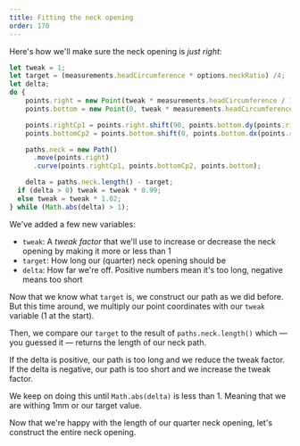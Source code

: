 ```yaml
---
title: Fitting the neck opening
order: 170
---
```


Here's how we'll make sure the neck opening is *just right*:

```js
let tweak = 1;
let target = (measurements.headCircumference * options.neckRatio) /4;
let delta;
do {
	points.right = new Point(tweak * measurements.headCircumference / 10, 0);
	points.bottom = new Point(0, tweak * measurements.headCircumference / 12);

	points.rightCp1 = points.right.shift(90, points.bottom.dy(points.right)/2);
	points.bottomCp2 = points.bottom.shift(0, points.bottom.dx(points.right)/2);

	paths.neck = new Path()
	  .move(points.right)
	  .curve(points.rightCp1, points.bottomCp2, points.bottom);

	delta = paths.neck.length() - target;
  if (delta > 0) tweak = tweak * 0.99;
  else tweak = tweak * 1.02;
} while (Math.abs(delta) > 1);
```

We've added a few new variables:

 - `tweak`: A *tweak factor* that we'll use to increase or decrease the neck opening by making it more or less than 1
 - `target`: How long our (quarter) neck opening should be
 - `delta`: How far we're off. Positive numbers mean it's too long, negative means too short

Now that we know what `target` is, we construct our path as we did before.
But this time around, we multiply our point coordinates with our `tweak` variable (1 at the start).

Then, we compare our `target` to the result of `paths.neck.length()` which — you guessed it — returns the 
length of our neck path.

If the delta is positive, our path is too long and we reduce the tweak factor.  
If the delta is negative, our path is too short and we increase the tweak factor.

We keep on doing this until `Math.abs(delta)` is less than 1. Meaning that we are withing 1mm or our target value.

<Example pattern="tutorial" part="step2" caption="It might look the same as before, but now it's just right" />

Now that we're happy with the length of our quarter neck opening, let's construct the entire neck opening.


